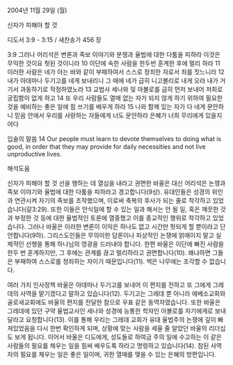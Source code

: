 2004년 11월 29일 (월)

신자가 피해야 할 것



디도서 3:9 - 3:15 / 새찬송가 456 장


3:9 그러나 어리석은 변론과 족보 이야기와 분쟁과 율법에 대한 다툼을 피하라 이것은 무익한 것이요 헛된 것이니라 10 이단에 속한 사람을 한두번 훈계한 후에 멀리 하라 11 이러한 사람은 네가 아는 바와 같이 부패하여서 스스로 정죄한 자로서 죄를 짓느니라 12 내가 아데마나 두기고를 네게 보내리니 그 때에 네가 급히 니고볼리로 내게 오라 내가 거기서 과동하기로 작정하였노라 13 교법사 세나와 및 아볼로를 급히 먼저 보내어 저희로 궁핍함이 없게 하고 14 또 우리 사람들도 열매 없는 자가 되지 않게 하기 위하여 필요한 것을 예비하는 좋은 일에 힘 쓰기를 배우게 하라 15 나와 함께 있는 자가 다 네게 문안하니 믿음 안에서 우리를 사랑하는 자들에게 너도 문안하라 은혜가 너희 무리에게 있을지어다

입술의 말씀
14 Our people must learn to devote themselves to doing what is good, in order that they may provide for daily necessities and not live unproductive lives.

해석도움





신자가 피해야 할 것
선을 행하는 데 열심을 내라고 권면한 바울은 대신 어리석은 논쟁과 족보 이야기와 율법에 대한 다툼을 피하라고 경고합니다(9상). 유대인들은 성경의 위인과 연관시켜 자기의 족보를 조작했으며, 이로써 축복의 후사가 되는 줄로 착각하고 있었습니다(갈3:29). 또한 이들은 안식일에 할 수 있는 일과 해서는 안 될 일, 혹은 깨끗한 것과 부정한 것 등에 대한 율법적인 토론에 열중했고 이를 종교적인 행위로 착각하고 있었습니다. 그러나 바울은 이러한 변론이 이익은 하나도 없고 시간만 헛되게 할 뿐이라고 단언합니다(9하). 그리스도인들은 무의미한 담론이나 피상적인 논쟁에 얽매이지 말고 실제적인 선행을 통해 하나님의 영광을 드러내야 합니다. 한편 바울은 이단에 빠진 사람을 한두 번 훈계하지만, 그 후에는 관계를 끊고 멀리하라고 권면합니다(10). 왜냐하면 그들은 부패하여 스스로를 정죄하는 자이기 때문입니다(11). 썩은 나무에는 조각할 수 없습니다. 

여러 가지 인사정책
바울은 아데마나 두기고를 보내어 이 편지를 전하고 또 그에게 그레데의 사역을 맡기겠다고 말하고 있습니다(12). 두기고는 그레데 뿐 아니라 에베소교회와 골로새교회에도 바울의 편지를 전달한 참으로 우표 같은 동역자였습니다. 또한 바울은 그레데에 있던 구약 율법교사인 세나와 성경에 능통한 학자인 아볼로를 자기에게로 보내달라고 요청합니다(13). 이를 통해 우리는 그레데 교회가 유대 율법주의 논쟁에 깊이 빠져있었음을 다시 한번 확인하게 되며, 상황에 맞는 사람을 세울 줄 알았던 바울의 리더십도 보게 됩니다. 이어서 바울은 디도에게, 성도들로 하여금 주의 일에 수고하는 이 같은 사람들의 필요를 채우는 일을 힘써 배우도록 하라고 명령하고 있습니다(14). 참된 사역자의 필요를 채우는 일은 좋은 일이며, 귀한 열매를 맺을 수 있는 은혜의 방편입니다.